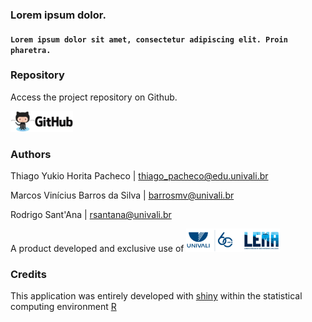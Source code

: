 ### Lorem ipsum dolor.
#### `Lorem ipsum dolor sit amet, consectetur adipiscing elit. Proin pharetra.`

### Repository

Access the project repository on Github.

<a id="github_link" href="https://github.com/thiagoyukiop/biopesca">
<img src="www/github_logo4.png" width="100px" />
</a>
<BR />

### Authors

Thiago Yukio Horita Pacheco | thiago_pacheco@edu.univali.br

Marcos Vinícius Barros da Silva | barrosmv@univali.br

Rodrigo Sant'Ana | rsantana@univali.br

A product developed and exclusive use of
<a id="lema_link" href="http://lema.acad.univali.br/">
<img src="www/univali-lema-nova-logo.png" width="150px" />
</a>
<BR />

### Credits

This application was entirely developed with [shiny](http://shiny.rstudio.com/)
within the statistical computing environment [R](http://www.r-project.org/)